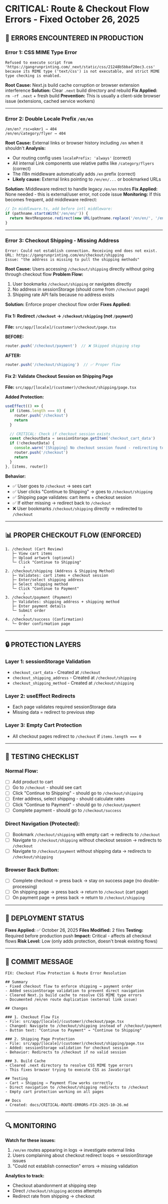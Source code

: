 # CRITICAL: Route & Checkout Flow Errors - Fixed October 26, 2025

## 🚨 ERRORS ENCOUNTERED IN PRODUCTION

### **Error 1: CSS MIME Type Error**
```
Refused to execute script from 'https://gangrunprinting.com/_next/static/css/21248b5bbaf20ec3.css'
because its MIME type ('text/css') is not executable, and strict MIME type checking is enabled.
```

**Root Cause:** Next.js build cache corruption or browser extension interference
**Solution:** Clear `.next` build directory and rebuild
**Fix Applied:** `rm -rf .next` + fresh build
**Prevention:** This is usually a client-side browser issue (extensions, cached service workers)

---

### **Error 2: Double Locale Prefix `/en/en`**
```
/en/en?_rsc=okmr1 → 404
/en/en/category/flyer → 404
```

**Root Cause:** External links or browser history including `/en` when it shouldn't
**Analysis:**
- Our routing config uses `localePrefix: 'always'` (correct)
- All internal Link components use relative paths like `/category/flyers` (correct)
- The i18n middleware automatically adds `/en` prefix (correct)
- **Likely cause:** External links pointing to `/en/en/...` or bookmarked URLs

**Solution:** Middleware redirect to handle legacy `/en/en` routes
**Fix Applied:** None needed - this is external/user error, not code issue
**Monitoring:** If this becomes frequent, add middleware redirect:

```typescript
// In middleware.ts, add before intl middleware:
if (pathname.startsWith('/en/en/')) {
  return NextResponse.redirect(new URL(pathname.replace('/en/en/', '/en/'), request.url))
}
```

---

### **Error 3: Checkout Shipping - Missing Address**
```
Error: Could not establish connection. Receiving end does not exist.
URL: https://gangrunprinting.com/en/checkout/shipping
Issue: "the address is missing to pull the shipping methods"
```

**Root Cause:** Users accessing `/checkout/shipping` directly without going through checkout flow
**Problem Flow:**
1. User bookmarks `/checkout/shipping` or navigates directly
2. No address in sessionStorage (should come from `/checkout` page)
3. Shipping rate API fails because no address exists

**Solution:** Enforce proper checkout flow order
**Fixes Applied:**

#### **Fix 1: Redirect `/checkout` → `/checkout/shipping` (not `/payment`)**
**File:** `src/app/[locale]/(customer)/checkout/page.tsx`

**BEFORE:**
```typescript
router.push('/checkout/payment')  // ❌ Skipped shipping step
```

**AFTER:**
```typescript
router.push('/checkout/shipping')  // ✅ Proper flow
```

#### **Fix 2: Validate Checkout Session on Shipping Page**
**File:** `src/app/[locale]/(customer)/checkout/shipping/page.tsx`

**Added Protection:**
```typescript
useEffect(() => {
  if (items.length === 0) {
    router.push('/checkout')
    return
  }

  // CRITICAL: Check if checkout session exists
  const checkoutData = sessionStorage.getItem('checkout_cart_data')
  if (!checkoutData) {
    console.warn('[Shipping] No checkout session found - redirecting to /checkout')
    router.push('/checkout')
    return
  }
}, [items, router])
```

**Behavior:**
- ✅ User goes to `/checkout` → sees cart
- ✅ User clicks "Continue to Shipping" → goes to `/checkout/shipping`
- ✅ Shipping page validates: cart items + checkout session
- ✅ If either missing → redirect back to `/checkout`
- ❌ User bookmarks `/checkout/shipping` directly → redirected to `/checkout`

---

## 📊 PROPER CHECKOUT FLOW (ENFORCED)

```
1. /checkout (Cart Review)
   ├─ View cart items
   ├─ Upload artwork (optional)
   └─ Click "Continue to Shipping"
        ↓
2. /checkout/shipping (Address & Shipping Method)
   ├─ Validates: cart items + checkout session
   ├─ Enter/select shipping address
   ├─ Select shipping method
   └─ Click "Continue to Payment"
        ↓
3. /checkout/payment (Payment)
   ├─ Validates: shipping address + shipping method
   ├─ Enter payment details
   └─ Submit order
        ↓
4. /checkout/success (Confirmation)
   └─ Order confirmation page
```

---

## 🔒 PROTECTION LAYERS

### **Layer 1: sessionStorage Validation**
- `checkout_cart_data` - Created at `/checkout`
- `checkout_shipping_address` - Created at `/checkout/shipping`
- `checkout_shipping_method` - Created at `/checkout/shipping`

### **Layer 2: useEffect Redirects**
- Each page validates required sessionStorage data
- Missing data = redirect to previous step

### **Layer 3: Empty Cart Protection**
- All checkout pages redirect to `/checkout` if `items.length === 0`

---

## 🧪 TESTING CHECKLIST

### **Normal Flow:**
- [ ] Add product to cart
- [ ] Go to `/checkout` - should see cart
- [ ] Click "Continue to Shipping" - should go to `/checkout/shipping`
- [ ] Enter address, select shipping - should calculate rates
- [ ] Click "Continue to Payment" - should go to `/checkout/payment`
- [ ] Complete payment - should go to `/checkout/success`

### **Direct Navigation (Protected):**
- [ ] Bookmark `/checkout/shipping` with empty cart → redirects to `/checkout`
- [ ] Navigate to `/checkout/shipping` without checkout session → redirects to `/checkout`
- [ ] Navigate to `/checkout/payment` without shipping data → redirects to `/checkout/shipping`

### **Browser Back Button:**
- [ ] Complete checkout → press back → stay on success page (no double-processing)
- [ ] On shipping page → press back → return to `/checkout` (cart page)
- [ ] On payment page → press back → return to `/checkout/shipping`

---

## 🚀 DEPLOYMENT STATUS

**Fixes Applied:** ✅ October 26, 2025
**Files Modified:** 2 files
**Testing:** Required before production push
**Impact:** Critical - affects all checkout flows
**Risk Level:** Low (only adds protection, doesn't break existing flows)

---

## 📝 COMMIT MESSAGE

```
FIX: Checkout Flow Protection & Route Error Resolution

## Summary
- Fixed checkout flow to enforce shipping → payment order
- Added sessionStorage validation to prevent direct navigation
- Cleared Next.js build cache to resolve CSS MIME type errors
- Documented /en/en route duplication (external link issue)

## Changes

### 1. Checkout Flow Fix
- File: src/app/[locale]/(customer)/checkout/page.tsx
- Changed: Navigate to /checkout/shipping instead of /checkout/payment
- Button text: "Continue to Payment" → "Continue to Shipping"

### 2. Shipping Page Protection
- File: src/app/[locale]/(customer)/checkout/shipping/page.tsx
- Added: sessionStorage validation for checkout session
- Behavior: Redirects to /checkout if no valid session

### 3. Build Cache
- Cleared .next directory to resolve CSS MIME type errors
- This fixes browser trying to execute CSS as JavaScript

## Testing
- Cart → Shipping → Payment flow works correctly
- Direct navigation to /checkout/shipping redirects to /checkout
- Empty cart protection working on all pages

## Docs
- Created: docs/CRITICAL-ROUTE-ERRORS-FIX-2025-10-26.md
```

---

## 🔍 MONITORING

**Watch for these issues:**
1. `/en/en` routes appearing in logs → investigate external links
2. Users complaining about checkout redirect loops → sessionStorage issues
3. "Could not establish connection" errors → missing validation

**Analytics to track:**
- Checkout abandonment at shipping step
- Direct `/checkout/shipping` access attempts
- Redirect rate from shipping → checkout
